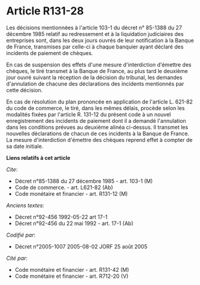# Article R131-28

Les décisions mentionnées à l'article 103-1 du décret n° 85-1388 du 27 décembre 1985 relatif au redressement et à la
liquidation judiciaires des entreprises sont, dans les deux jours ouvrés de leur notification à la Banque de France,
transmises par celle-ci à chaque banquier ayant déclaré des incidents de paiement de chèques.

En cas de suspension des effets d'une mesure d'interdiction d'émettre des chèques, le tiré transmet à la Banque de France, au
plus tard le deuxième jour ouvré suivant la réception de la décision du tribunal, les demandes d'annulation de chacune des
déclarations des incidents mentionnés par cette décision.

En cas de résolution du plan prononcée en application de l'article L. 621-82 du code de commerce, le tiré, dans les mêmes
délais, procède selon les modalités fixées par l'article R. 131-12 du présent code à un nouvel enregistrement des incidents
de paiement dont il a demandé l'annulation dans les conditions prévues au deuxième alinéa ci-dessus. Il transmet les
nouvelles déclarations de chacun de ces incidents à la Banque de France. La mesure d'interdiction d'émettre des chèques
reprend effet à compter de sa date initiale.

**Liens relatifs à cet article**

_Cite_:

  - Décret n°85-1388 du 27 décembre 1985 - art. 103-1 (M)
  - Code de commerce. - art. L621-82 (Ab)
  - Code monétaire et financier - art. R131-12 (M)

_Anciens textes_:

  - Décret n°92-456 1992-05-22 art 17-1
  - Décret n°92-456 du 22 mai 1992 - art. 17-1 (Ab)

_Codifié par_:

  - Décret n°2005-1007 2005-08-02 JORF 25 août 2005

_Cité par_:

  - Code monétaire et financier - art. R131-42 (M)
  - Code monétaire et financier - art. R712-20 (V)
